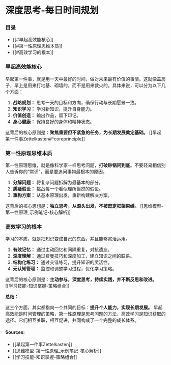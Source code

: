 # 深度思考-每日时间规划

### 目录

*   [[#早起高效能核心]]
*   [[#第一性原理思维本质]]
*   [[#高效学习的根本]]

### 早起高效能核心

早起第一件事，就是用一天中最好的时间，做对未来最有价值的事情。这就像盖房子，早上是用来打地基、砌墙的，而不是用来救火的。具体来说，可以分为以下几个方面：

1.  **战略规划：** 思考一天的目标和方向，确保行动与长期愿景一致。
2.  **知识学习：** 学习新知识，提升自身能力。
3.  **价值创造：** 输出作品，留下印记。
4.  **身心健康：** 保持良好的身体和精神状态。

这背后的核心原则是：**聚焦重要但不紧急的任务，为长期发展奠定基础。**  [[早起第一件事Zettelkasten#^coreprinciple]]

### 第一性原理思维本质

第一性原理思维，就是像科学家一样思考问题，**打破砂锅问到底**。不要轻易相信别人告诉你的“常识”，而是要追问事物最根本的原因。

1.  **分解问题：** 将复杂问题拆解为最基本的部分。
2.  **质疑假设：** 挑战每一个看似理所当然的假设。
3.  **重构方案：** 从基本原理出发，重新构建解决方案。

这背后的核心思想是：**独立思考，从源头出发，不被既定框架束缚。** [[思维模型-第一性原理_示例笔记-核心解析]]

### 高效学习的根本

学习的本质，就是把知识变成自己的东西，并且能够灵活运用。

1.  **有效记忆：** 通过主动回忆和间隔重复，对抗遗忘。
2.  **深度理解：** 通过费曼技巧和深度加工，建立知识之间的联系。
3.  **结构化练习：** 通过交错练习，提升知识的灵活性。
4.  **元认知管理：** 监控和调整学习过程，优化学习策略。

这背后的核心原则是：**主动参与，深度思考，持续实践，并不断反思和改进。** [[学习技能-知识掌握-策略组合]]

**总结：**

这三个方面，其实都指向一个共同的目标：**提升个人能力，实现长期发展。** 早起高效能是时间管理的策略，第一性原理是思考问题的方法，高效学习是知识获取的途径。它们相互关联，相互促进，共同构成了一个完整的成长体系。
#### Sources:

- [[早起第一件事Zettelkasten]]
- [[思维模型-第一性原理_示例笔记-核心解析]]
- [[学习技能-知识掌握-策略组合]]
